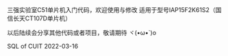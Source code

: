 三强实验室C51单片机入门代码，欢迎使用与修改
适用于型号IAP15F2K61S2（国信长天CT107D单片机）

以后陆续会分享其他代码或者项目，敬请期待
ヾ(•ω•`)o


SQL of CUIT
2022-03-16
